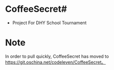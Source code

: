 # CoffeeSecret#
* Project For DHY School Tournament



# Note #
In order to pull quickly, CoffeeSecret has moved to https://git.oschina.net/codeleven/CoffeeSecret。
